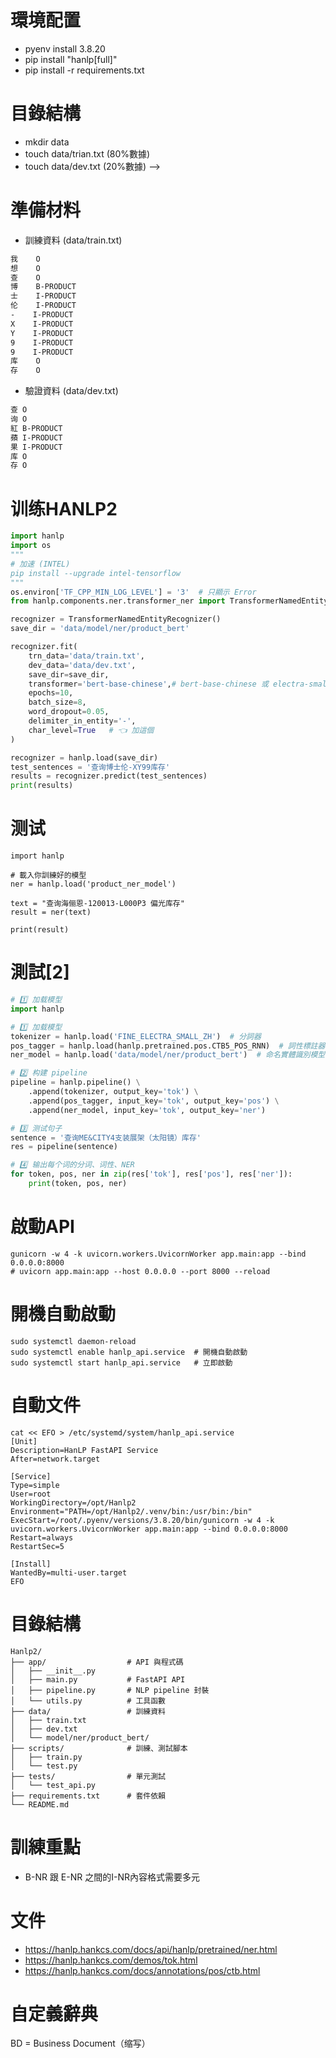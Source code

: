 # 環境配置
- pyenv install 3.8.20
- pip install "hanlp[full]"
- pip install -r requirements.txt
<!--
# MAC M系列啟用GPU
pip install tensorflow-macos
pip install tensorflow-metal

import tensorflow as tf

print("TensorFlow 版本:", tf.__version__)
print("可用 GPU 数:", len(tf.config.list_physical_devices('GPU')))
print("设备列表:", tf.config.list_physical_devices())
-->

# 目錄結構
- mkdir data
- touch data/trian.txt (80%數據)
- touch data/dev.txt (20%數據)
-->  

# 準備材料
- 訓練資料 (data/train.txt)
```txt
我    O
想    O
查    O
博    B-PRODUCT
士    I-PRODUCT
伦    I-PRODUCT
-    I-PRODUCT
X    I-PRODUCT
Y    I-PRODUCT
9    I-PRODUCT
9    I-PRODUCT
库    O
存    O
```

- 驗證資料 (data/dev.txt)
```txt
查 O
询 O
紅 B-PRODUCT
蘋 I-PRODUCT
果 I-PRODUCT
库 O
存 O
```

# 训练HANLP2
```python
import hanlp
import os
"""
# 加速 (INTEL)
pip install --upgrade intel-tensorflow
"""
os.environ['TF_CPP_MIN_LOG_LEVEL'] = '3'  # 只顯示 Error
from hanlp.components.ner.transformer_ner import TransformerNamedEntityRecognizer

recognizer = TransformerNamedEntityRecognizer()
save_dir = 'data/model/ner/product_bert'

recognizer.fit(
    trn_data='data/train.txt',
    dev_data='data/dev.txt',
    save_dir=save_dir,
    transformer='bert-base-chinese',# bert-base-chinese 或 electra-small (CPU慢), 可選: 1.FINE_ELECTRA_SMALL_ZH MSRA_NER_ELECTRA_SMALL_ZH
    epochs=10,
    batch_size=8,
    word_dropout=0.05,
    delimiter_in_entity='-',
    char_level=True   # 👈 加這個
)

recognizer = hanlp.load(save_dir)
test_sentences = '查询博士伦-XY99库存'
results = recognizer.predict(test_sentences)
print(results)
```


# 测试
```
import hanlp

# 載入你訓練好的模型
ner = hanlp.load('product_ner_model')

text = "查询海俪恩-120013-L000P3 偏光库存"
result = ner(text)

print(result)
```

# 測試[2]
```python
# 1️⃣ 加载模型
import hanlp

# 1️⃣ 加载模型
tokenizer = hanlp.load('FINE_ELECTRA_SMALL_ZH')  # 分詞器
pos_tagger = hanlp.load(hanlp.pretrained.pos.CTB5_POS_RNN)  # 詞性標註器
ner_model = hanlp.load('data/model/ner/product_bert')  # 命名實體識別模型

# 2️⃣ 构建 pipeline
pipeline = hanlp.pipeline() \
    .append(tokenizer, output_key='tok') \
    .append(pos_tagger, input_key='tok', output_key='pos') \
    .append(ner_model, input_key='tok', output_key='ner')

# 3️⃣ 测试句子
sentence = '查询ME&CITY4支装展架（太阳镜）库存'
res = pipeline(sentence)

# 4️⃣ 输出每个词的分词、词性、NER
for token, pos, ner in zip(res['tok'], res['pos'], res['ner']):
    print(token, pos, ner)

```

# 啟動API
```shell
gunicorn -w 4 -k uvicorn.workers.UvicornWorker app.main:app --bind 0.0.0.0:8000
# uvicorn app.main:app --host 0.0.0.0 --port 8000 --reload
```

# 開機自動啟動
```shell
sudo systemctl daemon-reload
sudo systemctl enable hanlp_api.service  # 開機自動啟動
sudo systemctl start hanlp_api.service   # 立即啟動
```

# 自動文件
```shell
cat << EFO > /etc/systemd/system/hanlp_api.service
[Unit]
Description=HanLP FastAPI Service
After=network.target

[Service]
Type=simple
User=root
WorkingDirectory=/opt/Hanlp2
Environment="PATH=/opt/Hanlp2/.venv/bin:/usr/bin:/bin"
ExecStart=/root/.pyenv/versions/3.8.20/bin/gunicorn -w 4 -k uvicorn.workers.UvicornWorker app.main:app --bind 0.0.0.0:8000
Restart=always
RestartSec=5

[Install]
WantedBy=multi-user.target
EFO
```

<!--
# 訪問路徑
http://127.0.0.1:8000/docs
-->

# 目錄結構
```text
Hanlp2/
├── app/                  # API 與程式碼
│   ├── __init__.py
│   ├── main.py           # FastAPI API
│   ├── pipeline.py       # NLP pipeline 封裝
│   └── utils.py          # 工具函數
├── data/                 # 訓練資料
│   ├── train.txt
│   ├── dev.txt
│   └── model/ner/product_bert/
├── scripts/              # 訓練、測試腳本
│   ├── train.py
│   └── test.py
├── tests/                # 單元測試
│   └── test_api.py
├── requirements.txt      # 套件依賴
└── README.md
```


# 訓練重點
- B-NR 跟 E-NR 之間的I-NR內容格式需要多元

# 文件
- https://hanlp.hankcs.com/docs/api/hanlp/pretrained/ner.html
- https://hanlp.hankcs.com/demos/tok.html
- https://hanlp.hankcs.com/docs/annotations/pos/ctb.html

# 自定義辭典
BD = Business Document（缩写）